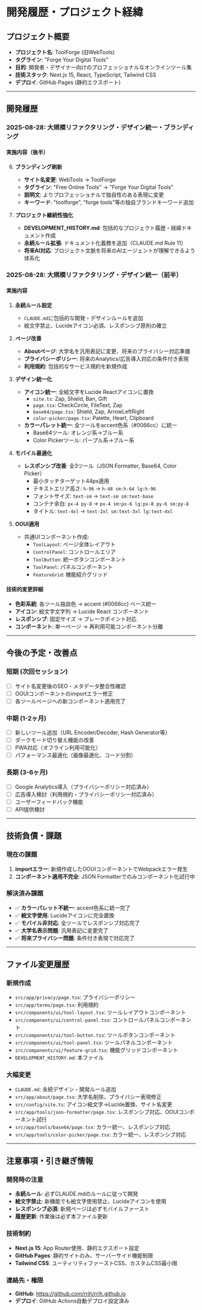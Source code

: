 # 開発履歴・プロジェクト経緯

## プロジェクト概要
- **プロジェクト名**: ToolForge (旧WebTools) 
- **タグライン**: "Forge Your Digital Tools"
- **目的**: 開発者・デザイナー向けのプロフェッショナルなオンラインツール集
- **技術スタック**: Next.js 15, React, TypeScript, Tailwind CSS
- **デプロイ**: GitHub Pages (静的エクスポート)

---

## 開発履歴

### 2025-08-28: 大規模リファクタリング・デザイン統一・ブランディング

#### 実施内容（後半）
6. **ブランディング刷新**
   - **サイト名変更**: WebTools → ToolForge
   - **タグライン**: "Free Online Tools" → "Forge Your Digital Tools"
   - **説明文**: よりプロフェッショナルで独自性のある表現に変更
   - **キーワード**: "toolforge", "forge tools"等の独自ブランドキーワード追加

7. **プロジェクト継続性強化**
   - **DEVELOPMENT_HISTORY.md**: 包括的なプロジェクト履歴・経緯ドキュメント作成
   - **永続ルール拡張**: ドキュメント化義務を追加（CLAUDE.md Rule 11）
   - **将来AI対応**: プロジェクト文脈を将来のAIエージェントが理解できるよう体系化

### 2025-08-28: 大規模リファクタリング・デザイン統一（前半）

#### 実施内容
1. **永続ルール設定**
   - `CLAUDE.md`に包括的な開発・デザインルールを追加
   - 絵文字禁止、Lucideアイコン必須、レスポンシブ原則の確立

2. **ページ改善**
   - **Aboutページ**: 大学名を汎用表記に変更、将来のプライバシー対応準備
   - **プライバシーポリシー**: 将来のAnalytics/広告導入対応の条件付き表現
   - **利用規約**: 包括的なサービス規約を新規作成

3. **デザイン統一化**
   - **アイコン統一**: 全絵文字をLucide Reactアイコンに置換
     - `site.ts`: Zap, Shield, Ban, Gift
     - `page.tsx`: CheckCircle, FileText, Zap
     - `base64/page.tsx`: Shield, Zap, ArrowLeftRight
     - `color-picker/page.tsx`: Palette, Heart, Clipboard
   - **カラーパレット統一**: 全ツールをaccent色系（#0066cc）に統一
     - Base64ツール: オレンジ系→ブルー系
     - Color Pickerツール: パープル系→ブルー系

4. **モバイル最適化**
   - **レスポンシブ改善**: 全3ツール（JSON Formatter, Base64, Color Picker）
     - 最小タッチターゲット44px適用
     - テキストエリア高さ: `h-96` → `h-48 sm:h-64 lg:h-96`
     - フォントサイズ: `text-sm` → `text-sm sm:text-base`
     - コンテナ余白: `px-4 py-8` → `px-4 sm:px-6 lg:px-8 py-6 sm:py-8`
     - タイトル: `text-4xl` → `text-2xl sm:text-3xl lg:text-4xl`

5. **OOUI適用**
   - 共通UIコンポーネント作成:
     - `ToolLayout`: ページ全体レイアウト
     - `ControlPanel`: コントロールエリア
     - `ToolButton`: 統一ボタンコンポーネント
     - `ToolPanel`: パネルコンポーネント
     - `FeatureGrid`: 機能紹介グリッド

#### 技術的変更詳細
- **色彩系統**: 各ツール独自色 → accent (#0066cc) ベース統一
- **アイコン**: 絵文字文字列 → Lucide React コンポーネント
- **レスポンシブ**: 固定サイズ → ブレークポイント対応
- **コンポーネント**: 単一ページ → 再利用可能コンポーネント分離

---

## 今後の予定・改善点

### 短期 (次回セッション)
- [ ] サイト名変更後のSEO・メタデータ整合性確認
- [ ] OOUIコンポーネントのimportエラー修正
- [ ] 各ツールページへの新コンポーネント適用完了

### 中期 (1-2ヶ月)
- [ ] 新しいツール追加（URL Encoder/Decoder, Hash Generator等）
- [ ] ダークモード切り替え機能の改善
- [ ] PWA対応（オフライン利用可能化）
- [ ] パフォーマンス最適化（画像最適化、コード分割）

### 長期 (3-6ヶ月)
- [ ] Google Analytics導入（プライバシーポリシー対応済み）
- [ ] 広告導入検討（利用規約・プライバシーポリシー対応済み）
- [ ] ユーザーフィードバック機能
- [ ] API提供検討

---

## 技術負債・課題

### 現在の課題
1. **importエラー**: 新規作成したOOUIコンポーネントでWebpackエラー発生
2. **コンポーネント適用不完全**: JSON Formatterでのみコンポーネント化試行中

### 解決済み課題
- ✅ **カラーパレット不統一**: accent色系に統一完了
- ✅ **絵文字使用**: Lucideアイコンに完全置換
- ✅ **モバイル非対応**: 全ツールでレスポンシブ対応完了
- ✅ **大学名表示問題**: 汎用表記に変更完了
- ✅ **将来プライバシー問題**: 条件付き表現で対応完了

---

## ファイル変更履歴

### 新規作成
- `src/app/privacy/page.tsx`: プライバシーポリシー
- `src/app/terms/page.tsx`: 利用規約
- `src/components/ui/tool-layout.tsx`: ツールレイアウトコンポーネント
- `src/components/ui/control-panel.tsx`: コントロールパネルコンポーネント
- `src/components/ui/tool-button.tsx`: ツールボタンコンポーネント
- `src/components/ui/tool-panel.tsx`: ツールパネルコンポーネント
- `src/components/ui/feature-grid.tsx`: 機能グリッドコンポーネント
- `DEVELOPMENT_HISTORY.md`: 本ファイル

### 大幅変更
- `CLAUDE.md`: 永続デザイン・開発ルール追加
- `src/app/about/page.tsx`: 大学名削除、プライバシー表現修正
- `src/config/site.ts`: アイコン絵文字→Lucide置換、サイト名変更
- `src/app/tools/json-formatter/page.tsx`: レスポンシブ対応、OOUIコンポーネント試行
- `src/app/tools/base64/page.tsx`: カラー統一、レスポンシブ対応
- `src/app/tools/color-picker/page.tsx`: カラー統一、レスポンシブ対応

---

## 注意事項・引き継ぎ情報

### 開発時の注意
- **永続ルール**: 必ずCLAUDE.mdのルールに従って開発
- **絵文字禁止**: 新機能でも絵文字使用禁止、Lucideアイコンを使用
- **レスポンシブ必須**: 新規ページは必ずモバイルファースト
- **履歴更新**: 作業後は必ず本ファイル更新

### 技術制約
- **Next.js 15**: App Router使用、静的エクスポート設定
- **GitHub Pages**: 静的サイトのみ、サーバーサイド機能制限
- **Tailwind CSS**: ユーティリティファーストCSS、カスタムCSS最小限

### 連絡先・権限
- **GitHub**: https://github.com/rrih/rrih.github.io
- **デプロイ**: GitHub Actions自動デプロイ設定済み